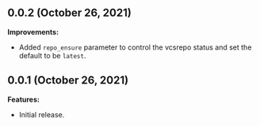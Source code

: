 ## 0.0.2 (October 26, 2021)

**Improvements:**

  - Added `repo_ensure` parameter to control the vcsrepo status and set the default to be `latest`.

## 0.0.1 (October 26, 2021)

**Features:**

  - Initial release.

